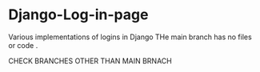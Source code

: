 # Django-Log-in-page
Various implementations of logins in Django
THe main branch has no files or code . 

CHECK BRANCHES OTHER THAN MAIN BRNACH
